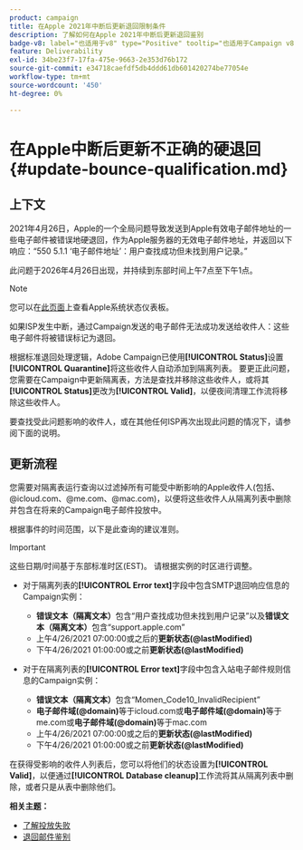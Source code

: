 ```yaml
---
product: campaign
title: 在Apple 2021年中断后更新退回限制条件
description: 了解如何在Apple 2021年中断后更新退回鉴别
badge-v8: label="也适用于v8" type="Positive" tooltip="也适用于Campaign v8"
feature: Deliverability
exl-id: 34be23f7-17fa-475e-9663-2e353d76b172
source-git-commit: e34718caefdf5db4ddd61db601420274be77054e
workflow-type: tm+mt
source-wordcount: '450'
ht-degree: 0%

---
```


# 在Apple中断后更新不正确的硬退回{#update-bounce-qualification.md}

## 上下文

2021年4月26日，Apple的一个全局问题导致发送到Apple有效电子邮件地址的一些电子邮件被错误地硬退回，作为Apple服务器的无效电子邮件地址，并返回以下响应：“550 5.1.1 ‘电子邮件地址’：用户查找成功但未找到用户记录。”

此问题于2026年4月26日出现，并持续到东部时间上午7点至下午1点。

>[!NOTE]
>
>您可以在[此页面](https://www.apple.com/support/systemstatus/)上查看Apple系统状态仪表板。

如果ISP发生中断，通过Campaign发送的电子邮件无法成功发送给收件人：这些电子邮件将被错误标记为退回。

根据标准退回处理逻辑，Adobe Campaign已使用&#x200B;**[!UICONTROL Status]**&#x200B;设置&#x200B;**[!UICONTROL Quarantine]**&#x200B;将这些收件人自动添加到隔离列表。 要更正此问题，您需要在Campaign中更新隔离表，方法是查找并移除这些收件人，或将其&#x200B;**[!UICONTROL Status]**&#x200B;更改为&#x200B;**[!UICONTROL Valid]**，以便夜间清理工作流将移除这些收件人。

要查找受此问题影响的收件人，或在其他任何ISP再次出现此问题的情况下，请参阅下面的说明。

## 更新流程

您需要对隔离表运行查询以过滤掉所有可能受中断影响的Apple收件人(包括、@icloud.com、@me.com、@mac.com)，以便将这些收件人从隔离列表中删除并包含在将来的Campaign电子邮件投放中。

根据事件的时间范围，以下是此查询的建议准则。

>[!IMPORTANT]
>
>这些日期/时间基于东部标准时区(EST)。 请根据实例的时区进行调整。

* 对于隔离列表的&#x200B;**[!UICONTROL Error text]**&#x200B;字段中包含SMTP退回响应信息的Campaign实例：

   * **错误文本（隔离文本）**&#x200B;包含“用户查找成功但未找到用户记录”以及&#x200B;**错误文本（隔离文本）**&#x200B;包含“support.apple.com”
   * 上午4/26/2021 07:00:00或之后的&#x200B;**更新状态(@lastModified)**
   * 下午4/26/2021 01:00:00或之前&#x200B;**更新状态(@lastModified)**

* 对于在隔离列表的&#x200B;**[!UICONTROL Error text]**&#x200B;字段中包含入站电子邮件规则信息的Campaign实例：

   * **错误文本（隔离文本）**&#x200B;包含“Momen_Code10_InvalidRecipient”
   * **电子邮件域(@domain)**&#x200B;等于icloud.com或&#x200B;**电子邮件域(@domain)**&#x200B;等于me.com或&#x200B;**电子邮件域(@domain)**&#x200B;等于mac.com
   * 上午4/26/2021 07:00:00或之后的&#x200B;**更新状态(@lastModified)**
   * 下午4/26/2021 01:00:00或之前&#x200B;**更新状态(@lastModified)**

在获得受影响的收件人列表后，您可以将他们的状态设置为&#x200B;**[!UICONTROL Valid]**，以便通过&#x200B;**[!UICONTROL Database cleanup]**&#x200B;工作流将其从隔离列表中删除，或者只是从表中删除他们。

**相关主题：**
* [了解投放失败](understanding-delivery-failures.md)
* [退回邮件鉴别](understanding-delivery-failures.md#bounce-mail-qualification)
